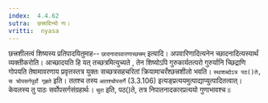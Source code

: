```yaml
---
index:  4.4.62
sutra:  छत्त्रादिभ्यो णः।
vritti:  nyasa
---
```


छत्त्रशीलत्वं शिष्यस्य प्रतिपादयितुमाह-- `छादनादपवारणाच्छत्त्रम्` इत्यादि। अपवारिणादित्यनेन च्छादनादित्यस्यार्थं व्यक्तीकरोति। आच्छादयति हि यत् तच्छत्रमित्युच्यते , तेन शिष्योऽपि गुरुकार्यतत्परो गुरुर्यानि च्छिद्राणि गोपयति तेषामावरणाय प्रवृत्तस्तत्र युक्तः सच्छत्रसहचरितां क्रियामाचरँश्छत्त्रशीलो भवति।
`स्थाशब्दोऽत्र पठ()ते, स चोपसर्गपूर्वो गृह्रते` इति। ततश्च तस्य `आतश्चोपसर्गे` (3.3.106) इत्यङ्प्रत्ययमुत्पाद्याप्युत्पादितत्वात्। केवलस्य तु पाठः सर्वोपसर्गसंग्रहार्थः।
`चुरा` इति, पठ()ते, तत्र निपातनादकारप्रत्ययो गुणाभावश्च॥
